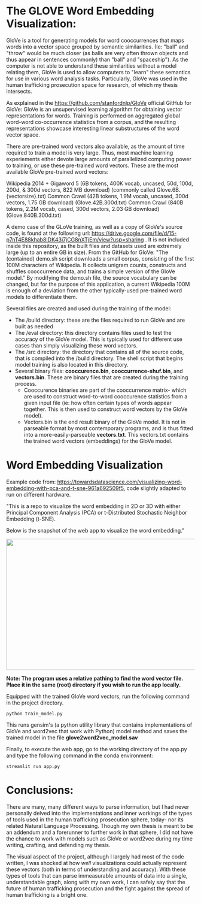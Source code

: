 # The GLOVE Word Embedding Visualization:

GloVe is a tool for generating models for word cooccurrences that maps words into a vector space grouped by semantic similarities. (Ie: "ball" and "throw" would be much closer (as balls are very often thrown objects and thus appear in sentences commonly) than "ball" and "spaceship"). As the computer is not able to understand these similarities without a model relating them, GloVe is used to allow computers to "learn" these semantics for use in various word analysis tasks. Particularly, GloVe was used in the human trafficking prosecution space for research, of which my thesis intersects.

As explained in the https://github.com/stanfordnlp/GloVe official GitHub for GloVe: GloVe is an unsupervised learning algorithm for obtaining vector representations for words. Training is performed on aggregated global word-word co-occurrence statistics from a corpus, and the resulting representations showcase interesting linear substructures of the word vector space. 

There are pre-trained word vectors also available, as the amount of time required to train a model is very large. Thus, most machine learning experiements either devote large amounts of parallelized computing power to training, or use these pre-trained word vectors. These are the most available GloVe pre-trained word vectors:

Wikipedia 2014 + Gigaword 5 (6B tokens, 400K vocab, uncased, 50d, 100d, 200d, & 300d vectors, 822 MB download) (commonly called Glove.6B.{vectorsize}.txt)
Common Crawl (42B tokens, 1.9M vocab, uncased, 300d vectors, 1.75 GB download) (Glove.42B.300d.txt)
Common Crawl (840B tokens, 2.2M vocab, cased, 300d vectors, 2.03 GB download) (Glove.840B.300d.txt)

A demo case of the GLoVe training, as well as a copy of GloVe's source code, is found at the following url: https://drive.google.com/file/d/15-p7nT4E88khab8IDK43i7jCG8nXTjEm/view?usp=sharing . It is not included inside this repository, as the built files and datasets used are extremely large (up to an entire GB in size). From the GitHub for GloVe: "The (contained) demo.sh script downloads a small corpus, consisting of the first 100M characters of Wikipedia. It collects unigram counts, constructs and shuffles cooccurrence data, and trains a simple version of the GloVe model." By modifying the demo.sh file, the source vocabulary can be changed, but for the purpose of this application, a current Wikipedia 100M is enough of a deviation from the other typically-used pre-trained word models to differentiate them.

Several files are created and used during the training of the model:

- The /build directory: these are the files required to run GloVe and are built as needed
- The /eval directory: this directory contains files used to test the accuracy of the GloVe model. This is typically used for different use cases than simply visualizing these word vectors.
- The /src directory: the directory that contains all of the source code, that is compiled into the /build directory. The shell script that begins model training is also located in this directory.
- Several binary files: **cooccurence.bin**, **cooccurrence-shuf.bin**, and **vectors.bin**. These are binary files that are created during the training process.
  - Cooccurence binaries are part of the cooccurrence matrix- which are used to construct word-to-word cooccurence statistics from a given input file (ie: how often certain types of words appear together. This is then used to construct word vectors by the GloVe model).
  - Vectors.bin is the end result binary of the GloVe model. It is not in parseable format by most contemporary programs, and is thus fitted into a more-easily-parseable **vectors.txt**. This vectors.txt contains the trained word vectors (embeddings) for the GloVe model.


# Word Embedding Visualization

Example code from: https://towardsdatascience.com/visualizing-word-embedding-with-pca-and-t-sne-961a692509f5, code slightly adapted to run on different hardware.

"This is a repo to visualize the word embedding in 2D or 3D with either Principal Component Analysis (PCA) or t-Distributed Stochastic Neighbor Embedding (t-SNE).

Below is the snapshot of the web app to visualize the word embedding."

<p align="center">
  <img width="700" height="350" src=https://github.com/marcellusruben/Word_Embedding_Visualization/blob/master/word_embedding_gif.gif>
</p>

**Note: The program uses a relative pathing to find the word vector file. Place it in the same (root) directory if you wish to run the app locally.**

Equipped with the trained GloVe word vectors, run the following command in the project directory.

```
python train_model.py
```

This runs gensim's (a python utility library that contains implementations of GloVe and word2vec that work with Python) model method and saves the trained model in the file **glove2word2vec_model.sav**

Finally, to execute the web app, go to the working directory of the app.py and type the following command in the conda environment:
```
streamlit run app.py
```


# Conclusions:

There are many, many different ways to parse information, but I had never personally delved into the implementations and inner workings of the types of tools used in the human trafficking prosecution sphere, today- nor its related Natural Language Processing. Though my own thesis is meant to be an addendum and a forerunner to further work in that sphere, I did not have the chance to work with models such as GloVe or word2vec during my time writing, crafting, and defending my thesis. 

The visual aspect of the project, although I largely had most of the code written, I was shocked at how _well_ visualizations could actually represent these vectors (both in terms of understanding and accuracy). With these types of tools that can parse immeasurable amounts of data into a single, understandable graph, along with my own work, I can safely say that the future of human trafficking prosecution and the fight against the spread of human trafficking is a bright one.
